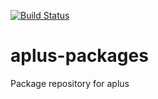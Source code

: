 [![Build Status](https://travis-ci.com/kwrx/aplus-packages.svg?branch=master)](https://travis-ci.com/kwrx/aplus-packages)
# aplus-packages
Package repository for aplus
